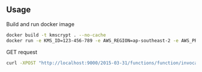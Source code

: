 ## Usage
Build and run docker image 

```bash
docker build -t kmscrypt . --no-cache
docker run -e KMS_ID=123-456-789 -e AWS_REGION=ap-southeast-2 -e AWS_PROFILE=test -v$HOME/.aws:/root/.aws:ro -p 9000:8080 kmscrypt
```

GET request
```bash
curl -XPOST "http://localhost:9000/2015-03-31/functions/function/invocations" -d '{"value": "test123"}'
```
